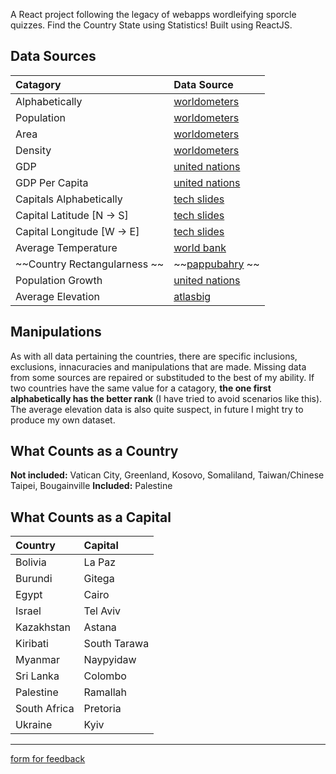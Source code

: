 A React project following the legacy of webapps wordleifying sporcle quizzes. Find the Country State using Statistics! Built using ReactJS.

## Data Sources

| Catagory | Data Source |
| :--- | :--- |
| Alphabetically			|	[worldometers](https://www.worldometers.info/geography/alphabetical-list-of-countries/)	 |
| Population				|	[worldometers](https://www.worldometers.info/geography/alphabetical-list-of-countries/) |
| Area					    |	[worldometers](https://www.worldometers.info/geography/alphabetical-list-of-countries/) |
| Density					|	[worldometers](https://www.worldometers.info/geography/alphabetical-list-of-countries/) |
| GDP						|	[united nations](https://unstats.un.org/unsd/snaama/Basic) |
| GDP Per Capita			|	[united nations](https://unstats.un.org/unsd/snaama/Basic) |
| Capitals Alphabetically	|	[tech slides](http://techslides.com/list-of-countries-and-capitals) |
| Capital Latitude [N → S]  |	[tech slides](http://techslides.com/list-of-countries-and-capitals) |
| Capital Longitude [W → E] |	[tech slides](http://techslides.com/list-of-countries-and-capitals) |
| Average Temperature		|	[world bank](https://climateknowledgeportal.worldbank.org/) |
| ~~Country Rectangularness	~~|	~~[pappubahry](https://pappubahry.com/misc/rectangles/) ~~|
| Population Growth			|	[united nations](https://population.un.org/wpp/Download/Standard/Population/) |
| Average Elevation			|	[atlasbig](https://www.atlasbig.com/en-us/countries-average-elevation) |

## Manipulations

As with all data pertaining the countries, there are specific inclusions, exclusions, innacuracies and manipulations that are made. Missing data from some sources are repaired or substituded to the best of my ability. If two countries have the same value for a catagory, **the one first alphabetically has the better rank** (I have tried to avoid scenarios like this). The average elevation data is also quite suspect, in future I might try to produce my own dataset.

## What Counts as a Country

**Not included:** Vatican City, Greenland, Kosovo, Somaliland, Taiwan/Chinese Taipei, Bougainville
**Included:** Palestine

## What Counts as a Capital

| Country      | Capital |
| :--- | :--- |
| Bolivia | La Paz |
| Burundi | Gitega |
| Egypt | Cairo |
| Israel | Tel Aviv |
| Kazakhstan | Astana |
| Kiribati | South Tarawa |
| Myanmar | Naypyidaw |
| Sri Lanka | Colombo |
| Palestine | Ramallah |
| South Africa | Pretoria |
| Ukraine | Kyiv |

---

[form for feedback](https://docs.google.com/forms/d/e/1FAIpQLSf9NfB5E7mMjUAhYh-GrwS8uS1s3jZRQQ9dAP8_DB4OKmU16w/viewform)
